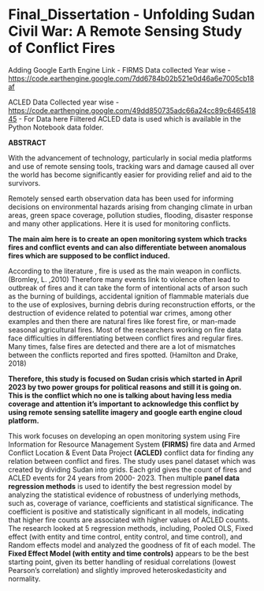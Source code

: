 # Final_Dissertation - Unfolding Sudan Civil War: A Remote Sensing Study of Conflict Fires


Adding Google Earth Engine Link - 
FIRMS Data collected Year wise -https://code.earthengine.google.com/7dd6784b02b521e0d46a6e7005cb18af


ACLED Data Collected year wise - https://code.earthengine.google.com/49dd850735adc66a24cc89c646541845 - For Data here Fiiltered ACLED data is used which is available in the Python Notebook data folder.

**ABSTRACT**

With the advancement of technology, particularly in social media platforms and use of remote sensing tools, tracking wars and damage caused all over the world has become significantly easier for providing relief and aid to the survivors.

Remotely sensed earth observation data has been used for informing decisions on environmental hazards arising from changing climate in urban areas, green space coverage, pollution studies, flooding, disaster response and many other applications. Here it is used for monitoring conflicts.  

**The main aim here is to create an open monitoring system which tracks fires and conflict events and can also differentiate between anomalous fires which are supposed to be conflict induced.**

According to the literature , fire is used as the main weapon in conflicts. (Bromley, L. ,2010) Therefore many events link to violence often  lead to outbreak of fires and it can take the form of intentional acts of arson such as the burning of buildings,  accidental ignition of flammable materials due to the use of explosives, burning debris during reconstruction efforts, or the destruction of evidence related to potential war crimes, among other examples and then there are natural fires like forest fire, or man-made seasonal agricultural fires. Most of the researchers working on fire data face difficulties in differentiating between conflict fires and regular fires. Many times, false fires are detected and there are a lot of mismatches between the conflicts reported and fires spotted. (Hamilton and Drake, 2018)  

**Therefore, this study is focused on Sudan crisis which started in April 2023 by two power groups for political reasons and still it is going on. This is the conflict which no one is talking about having less media coverage and attention it’s important to acknowledge this conflict by using remote sensing satellite imagery and google earth engine cloud platform.**

This work focuses on developing an open monitoring system using Fire Information for Resource Management System **(FIRMS)** fire data and Armed Conflict Location & Event Data Project **(ACLED)** conflict data for finding any relation between conflict and fires. The study uses panel dataset which was created by dividing Sudan into grids. Each grid gives the count of fires and ACLED events for 24 years from 2000- 2023. Then multiple **panel data regression methods** is used to identify the best regression model by analyzing the statistical evidence of robustness of underlying methods, such as, coverage of variance, coefficients and statistical significance. The coefficient is positive and statistically significant in all models, indicating that higher fire counts are associated with higher values of ACLED counts. The research looked at 5 regression methods, including, Pooled OLS, Fixed effect (with entity and time control, entity control, and time control), and Random effects model and analyzed the goodness of fit of each model. The **Fixed Effect Model (with entity and time controls)** appears to be the best starting point, given its better handling of residual correlations (lowest Pearson’s correlation) and slightly improved heteroskedasticity and normality.

